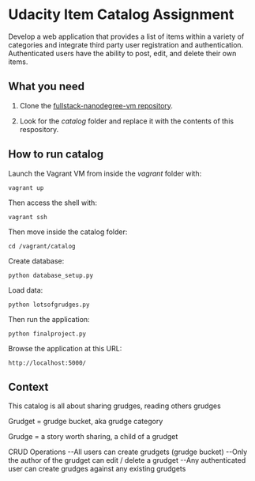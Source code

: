 # Udacity Item Catalog Assignment 

Develop a web application that provides a list of items within a variety of categories and integrate third party user registration and authentication. Authenticated users have the ability to post, edit, and delete their own items.

## What you need

1. Clone the [fullstack-nanodegree-vm repository](https://github.com/udacity/fullstack-nanodegree-vm).

2. Look for the *catalog* folder and replace it with the contents of this respository.

## How to run catalog

Launch the Vagrant VM from inside the *vagrant* folder with:

`vagrant up`

Then access the shell with:

`vagrant ssh`

Then move inside the catalog folder:

`cd /vagrant/catalog`

Create database:

`python database_setup.py`

Load data:

`python lotsofgrudges.py`

Then run the application:

`python finalproject.py`

Browse the application at this URL:

`http://localhost:5000/`

## Context
This catalog is all about sharing grudges, reading others grudges

Grudget = grudge bucket,  aka grudge category

Grudge = a story worth sharing, a child of a grudget

CRUD Operations
--All users can create grudgets (grudge bucket)
--Only the author of the grudget can edit / delete a grudget
--Any authenticated user can create grudges against any existing grudgets


